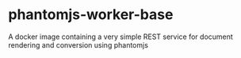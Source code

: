 # phantomjs-worker-base
A docker image containing a very simple REST service for document rendering and conversion using phantomjs
